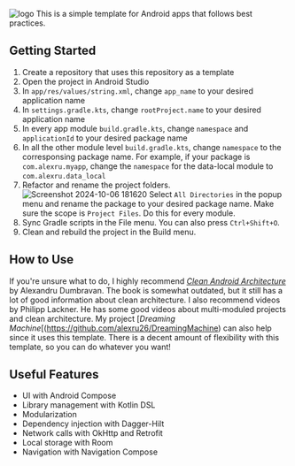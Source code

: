 ![logo](https://github.com/user-attachments/assets/fade345f-2d83-4e3a-848f-6e06332c12a0)
This is a simple template for Android apps that follows best practices.

## Getting Started
1. Create a repository that uses this repository as a template
2. Open the project in Android Studio
3. In ```app/res/values/string.xml```, change ```app_name``` to your desired application name
4. In ```settings.gradle.kts```, change ```rootProject.name``` to your desired application name
5. In every app module ```build.gradle.kts```, change ```namespace``` and ```applicationId``` to your desired package name
6. In all the other module level ```build.gradle.kts```, change ```namespace``` to the corresponsing package name. For example, if your package is ```com.alexru.myapp```, change the ```namespace``` for the data-local module to ```com.alexru.data_local```
7. Refactor and rename the project folders.
   ![Screenshot 2024-10-06 181620](https://github.com/user-attachments/assets/063f3971-9aa6-47e6-8be4-2b5f013b7421)
   Select ```All Directories``` in the popup menu and rename the package to your desired package name. Make sure the scope is ```Project Files```. Do this for every module.
8. Sync Gradle scripts in the File menu. You can also press ```Ctrl+Shift+O```.
9. Clean and rebuild the project in the Build menu.

## How to Use
If you're unsure what to do, I highly recommend [*Clean Android Architecture*](https://www.packtpub.com/en-us/product/clean-android-architecture-9781803234588) by Alexandru Dumbravan. The book is somewhat outdated, but it still has a lot of good information about clean architecture. I also recommend videos by Philipp Lackner. He has some good videos about multi-moduled projects and clean architecture. My project [*Dreaming Machine*[(https://github.com/alexru26/DreamingMachine) can also help since it uses this template. There is a decent amount of flexibility with this template, so you can do whatever you want!

## Useful Features
- UI with Android Compose
- Library management with Kotlin DSL
- Modularization
- Dependency injection with Dagger-Hilt
- Network calls with OkHttp and Retrofit
- Local storage with Room
- Navigation with Navigation Compose
